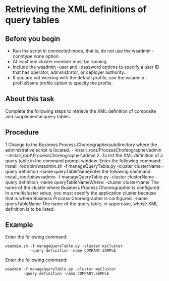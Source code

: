 <!-- image -->

# Retrieving the XML definitions of query tables

## Before you begin

- Run the script in connected mode,
that is, do not use the wsadmin -conntype none option.
- At least one cluster member must be running.
- Include the
wsadmin -user and -password options
to specify a user ID that has operator, administrator, or deployer
authority.
- If you are not working with the default
profile, use the wsadmin -profileName profile option
to specify the profile.

## About this task

Complete
the following steps to retrieve the XML definition of composite and
supplemental query tables.

## Procedure

1 Change to the Business Process Choreographersubdirectory where the administrative script is located.
    - install\_root/ProcessChoreographer/admin
    - install\_root\ProcessChoreographer\admin
2. To list the XML definition of a query table in the command
prompt window.  Enter the following
command:
install\_root/bin/wsadmin.sh -f manageQueryTable.py
       -cluster clusterName
       -query definition 
       -name queryTableNameEnter the following command:
install\_root\bin\wsadmin -f manageQueryTable.py
       -cluster clusterName
       -query definition 
       -name queryTableNameWhere: 
-cluster clusterName
The name of the cluster where Business Process Choreographer is
configured. In a multicluster setup, you must specify the application
cluster because that is where Business Process Choreographer is configured.
-name queryTableName
The name of the query table, in uppercase, whose XML definition
is to be listed.

## Example

Enter the following
command:

```
wsadmin.sh -f manageQueryTable.py -cluster myCluster 
           -query definition -name COMPANY.SAMPLE
```

Enter the following command:

```
wsadmin -f manageQueryTable.py -cluster myCluster 
        -query definition -name COMPANY.SAMPLE
```

<!-- image -->